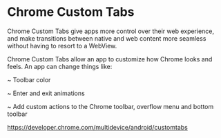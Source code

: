 # Chrome Custom Tabs

Chrome Custom Tabs give apps more control over their web experience, and make transitions between native and web content more seamless without having to resort to a WebView.

Chrome Custom Tabs allow an app to customize how Chrome looks and feels. An app can change things like:

~ Toolbar color

~ Enter and exit animations

~ Add custom actions to the Chrome toolbar, overflow menu and bottom toolbar

https://developer.chrome.com/multidevice/android/customtabs

